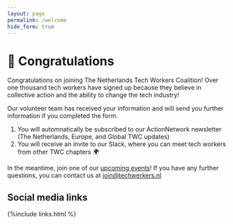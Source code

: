 ```yaml
---
layout: page
permalink: /welcome
hide_form: true
---
```


# 🎉 Congratulations

Congratulations on joining The Netherlands Tech Workers Coalition! Over one thousand tech workers have signed up because they believe in collective action and the ability to change the tech industry! 

Our volunteer team has received your information and will send you further information if you completed the form. 

1. You will automnatically be subscribed to our ActionNetwork newsletter (The Netherlands, Europe, and Global TWC updates)
2. You will receive an invite to our Slack, where you can meet tech workers from other TWC chapters 🌍 

In the meantime, join one of our [upcoming events](/events)! If you have any further questions, you can contact us at join@techwerkers.nl 

## Social media links
{%include links.html %} 


